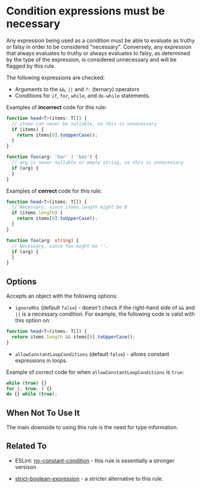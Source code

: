 # Condition expressions must be necessary

Any expression being used as a condition must be able to evaluate as truthy or falsy in order to be considered "necessary". Conversely, any expression that always evaluates to truthy or always evaluates to falsy, as determined by the type of the expression, is considered unnecessary and will be flagged by this rule.

The following expressions are checked:

- Arguments to the `&&`, `||` and `?:` (ternary) operators
- Conditions for `if`, `for`, `while`, and `do-while` statements.

Examples of **incorrect** code for this rule:

```ts
function head<T>(items: T[]) {
  // items can never be nullable, so this is unnecessary
  if (items) {
    return items[0].toUpperCase();
  }
}

function foo(arg: 'bar' | 'baz') {
  // arg is never nullable or empty string, so this is unnecessary
  if (arg) {
  }
}
```

Examples of **correct** code for this rule:

```ts
function head<T>(items: T[]) {
  // Necessary, since items.length might be 0
  if (items.length) {
    return items[0].toUpperCase();
  }
}

function foo(arg: string) {
  // Necessary, since foo might be ''.
  if (arg) {
  }
}
```

## Options

Accepts an object with the following options:

- `ignoreRhs` (default `false`) - doesn't check if the right-hand side of `&&` and `||` is a necessary condition. For example, the following code is valid with this option on:

```ts
function head<T>(items: T[]) {
  return items.length && items[0].toUpperCase();
}
```

- `allowConstantLoopConditions` (default `false`) - allows constant expressions in loops.

Example of correct code for when `allowConstantLoopConditions` is `true`:

```ts
while (true) {}
for (; true; ) {}
do {} while (true);
```

## When Not To Use It

The main downside to using this rule is the need for type information.

## Related To

- ESLint: [no-constant-condition](https://eslint.org/docs/rules/no-constant-condition) - this rule is essentially a stronger versison

- [strict-boolean-expression](./strict-boolean-expressions.md) - a stricter alternative to this rule.
